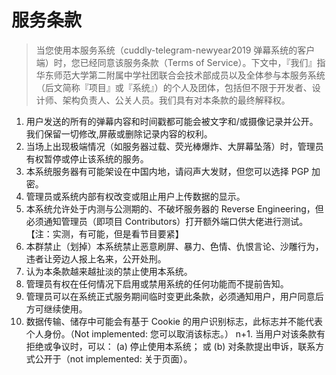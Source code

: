 # 服务条款

> 当您使用本服务系统（cuddly-telegram-newyear2019 弹幕系统的客户端）时，您已经同意该服务条款（Terms of Service）。下文中，『我们』指华东师范大学第二附属中学社团联合会技术部成员以及全体参与本服务系统（后文简称『项目』或『系统』）的个人及团体，包括但不限于开发者、设计师、架构负责人、公关人员。我们具有对本条款的最终解释权。

1. 用户发送的所有的弹幕内容和时间戳都可能会被文字和/或摄像记录并公开。我们保留一切修改,屏蔽或删除记录内容的权利。
2. 当场上出现极端情况（如服务器过载、荧光棒爆炸、大屏幕坠落）时，管理员有权暂停或停止该系统的服务。
3. 本系统服务器有可能架设在中国内地，请闷声大发财，但您可以选择 PGP 加密。
4. 管理员或系统内部有权改变或阻止用户上传数据的显示。
5. 本系统允许处于内测与公测期的、不破坏服务器的 Reverse Engineering，但必须通知管理员（即项目 Contributors）打开额外端口供大佬进行测试。【注：实测，有可能，但是看节目要紧】
6. 本群禁止（划掉）本系统禁止恶意刷屏、暴力、色情、仇恨言论、沙雕行为，违者让旁边人报上名来，公开处刑。
7. 认为本条款越来越扯淡的禁止使用本系统。
8. 管理员有权在任何情况下启用或禁用系统的任何功能而不提前告知。
9. 管理员可以在系统正式服务期间临时变更此条款，必须通知用户，用户同意后方可继续使用。
10. 数据传输、储存中可能会有基于 Cookie 的用户识别标志，此标志并不能代表个人身份。（Not implemented: 您可以取消该标志。）
n+1. 当用户对该条款有拒绝或争议时，可以：
(a) 停止使用本系统；
或 (b) 对条款提出申诉，联系方式公开于（not implemented: 关于页面）。
